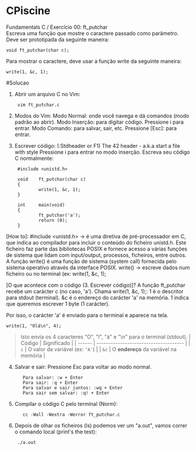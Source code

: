 # CPiscine
Fundamentals C / Exercício 00: ft_putchar    
Escreva uma função que mostre o caractere passado como parâmetro.
Deve ser prototipada da seguinte maneira:
    
    void ft_putchar(char c);

Para mostrar o caractere, deve usar a função write da seguinte maneira:

    write(1, &c, 1);


#Solucao
1. Abrir um arquivo C no Vim:
  
        vim ft_putchar.c

2. Modos do Vim:
  Modo Normal: onde você navega e dá comandos (modo padrão ao abrir).
  Modo Inserção: para digitar código. Pressione i para entrar.
  Modo Comando: para salvar, sair, etc. Pressione [Esc]: para entrar.

3. Escrever código:
  (:Stdheader or F1) The 42 header - a.k.a start a file with style
  Pressione i para entrar no modo inserção.
  Escreva seu código C normalmente:

        #include <unistd.h>
        
        void    ft_putchar(char c)
        {
                write(1, &c, 1);
        }
        
        int     main(void)
        {
                ft_putchar('a');
                return (0);
        }
   
[How to]:
#include <unistd.h> → é uma diretiva de pré-processador em C, que indica ao compilador para incluir o conteúdo do ficheiro unistd.h. Este ficheiro faz parte das bibliotecas POSIX e fornece acesso a várias funções de sistema que lidam com input/output, processos, ficheiros, entre outros.
A função write() é uma função de sistema (system call) fornecida pelo sistema operativo através da interface POSIX. write() → escreve dados num ficheiro ou no terminal (ex: write(1, &c, 1);

[O que acontece com o código (3. Escrever código)]?
A função ft_putchar recebe um carácter c (no caso, 'a').
Chama write(1, &c, 1);:
    1 é o descritor para stdout (terminal).
    &c é o endereço do carácter 'a' na memória.
    1 indica que queremos escrever 1 byte (1 carácter).

Por isso, o carácter 'a' é enviado para o terminal e aparece na tela.

    write(1, "Olá\n", 4);
> Isto envia os 4 caracteres "O", "l", "á" e "\n" para o terminal (stdout).
| Código | Significado                           |
| ------ | ------------------------------------- |
| `c`    | O valor da variável (ex: `'A'`)       |
| `&c`   | O **endereço** da variável na memória |


4. Salvar e sair:
  Pressione Esc para voltar ao modo normal.
  
          Para salvar: :w + Enter
          Para sair: :q + Enter
          Para salvar e sair juntos: :wq + Enter
          Para sair sem salvar: :q! + Enter

5. Compilar o código C pelo terminal (Norm):

          cc -Wall -Wextra -Werror ft_putchar.c

6. Depois de olhar os ficheiros (ls) podemos ver um "a.out", vamos correr o comando local (print's the test):
  
        ./a.out



